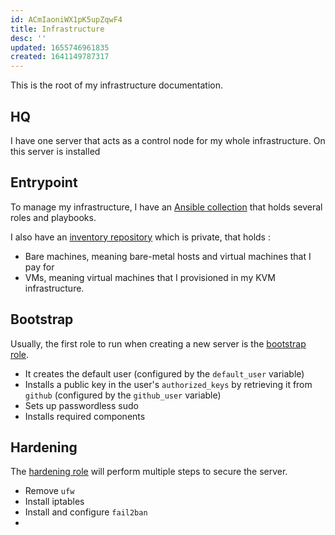 ```yaml
---
id: ACmIaoniWX1pK5upZqwF4
title: Infrastructure
desc: ''
updated: 1655746961835
created: 1641149787317
---
```


This is the root of my infrastructure documentation.

## HQ

I have one server that acts as a control node for my whole infrastructure.
On this server is installed 

## Entrypoint

To manage my infrastructure, I have an [Ansible collection](https://github.com/jonsible/iac) that holds several roles and playbooks.

I also have an [inventory repository](https://github.com/jonsible/inventory) which is private, that holds :
- Bare machines, meaning bare-metal hosts and virtual machines that I pay for
- VMs, meaning virtual machines that I provisioned in my KVM infrastructure.

## Bootstrap

Usually, the first role to run when creating a new server is the [bootstrap role](https://github.com/jonsible/iac/tree/master/roles/bootstrap).

- It creates the default user (configured by the `default_user` variable)
- Installs a public key in the user's `authorized_keys` by retrieving it from `github` (configured by the `github_user` variable)
- Sets up passwordless sudo
- Installs required components

## Hardening

The [hardening role](https://github.com/jonsible/iac/tree/master/roles/hardening) will perform multiple steps to secure the server.

- Remove `ufw`
- Install iptables
- Install and configure `fail2ban`
- 